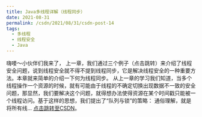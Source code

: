 ```yaml
---
title: Java多线程详解（线程同步）
date: 2021-08-31
permalink: /csdn/2021/08/31/csdn-post-14
tags:
  - 多线程
  - 线程安全
  - Java
---
```


嗨喽～小伙伴们我来了，    上一章，我们通过三个例子（点击跳转）来介绍了线程安全问题，说到线程安全就不得不提到线程同步，它是解决线程安全的一种重要方法。本章就来简单的介绍一下何为线程同步。    从上一章的学习我们知道，当多个线程操作一个资源的时候，就有可能由于线程的不确定切换出现数据不一致的安全问题，那显然，我们要解决这个问题，就得想办法使得资源在某个时间戳只能被一个线程访问。基于这样的思想，我们提出了“队列与锁”的策略：    通俗理解，就是将所有线... [点击跳转至CSDN](https://blog.csdn.net/sixibiheye/article/details/120023468)。